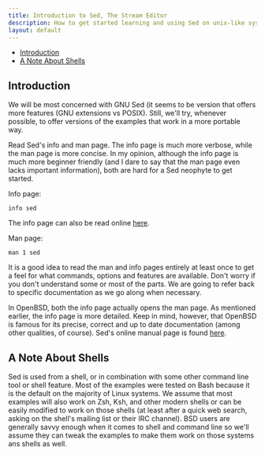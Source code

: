 ```yaml
---
title: Introduction to Sed, The Stream Editor
description: How to get started learning and using Sed on unix-like systems (Linux, BSD).
layout: default
---
```


<ul class='toc'>
 <li><a href='#introduction'>Introduction</a></li>
 <li><a href='#a-note-about-shells'>A Note About Shells</a></li>
</ul>

## Introduction ##

We will be most concerned with GNU Sed (it seems to be version that offers more
features (GNU extensions vs POSIX). Still, we'll try, whenever possible, to
offer versions of the examples that work in a more portable way.



Read Sed's info and man page. The info page is much more verbose, while the man
page is more concise. In my opinion, although the info page is much more
beginner friendly (and I dare to say that the man page even lacks important
information), both are hard for a Sed neophyte to get started.

Info page:

    info sed

The info page can also be read online
[here](https://www.gnu.org/software/sed/manual/sed.html).

Man page:

    man 1 sed


It is a good idea to read the man and info pages entirely at least once
to get a feel for what commands, options and features are available. Don't
worry if you don't understand some or most of the parts. We are going to
refer back to specific documentation as we go along when necessary.

In OpenBSD, both the info page actually opens the man page. As mentioned
earlier, the info page is more detailed. Keep in mind, however, that OpenBSD
is famous for its precise, correct and up to date documentation (among other
qualities, of course). Sed's online manual page is found
[here](http://www.openbsd.org/cgi-bin/man.cgi/OpenBSD-current/man1/sed.1?query=sed).



## A Note About Shells ##

Sed is used from a shell, or in combination with some other command line tool
or shell feature. Most of the examples were tested on Bash because it is the
default on the majority of Linux systems. We assume that most examples will
also work on Zsh, Ksh, and other modern shells or can be easily modified to
work on those shells (at least after a quick web search, asking on the shell's
mailing list or their IRC channel). BSD users are generally savvy enough when
it comes to shell and command line so we'll assume they can tweak the
examples to make them work on those systems ans shells as well.

